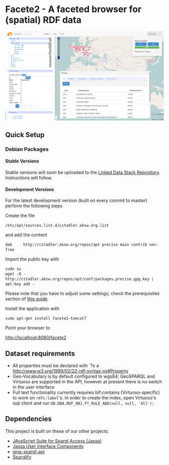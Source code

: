 # Facete2 - A faceted browser for (spatial) RDF data

![Screenshot](facete2-dissemination/images/screenshots/2014-09-24-facete2.png)



## Quick Setup

### Debian Packages

#### Stable Versions
Stable versions will soon be uploaded to the  [Linked Data Stack Repository](http://stack.linkeddata.org/). Instructions will follow.

#### Development Versions
For the latest development version (built on every commit to master) perform the following steps

Create the file

    /etc/apt/sources.list.d/cstadler.aksw.org.list

and add the content

    deb     http://cstadler.aksw.org/repos/apt precise main contrib non-free

Import the public key with

    sudo su
    wget -O - http://cstadler.aksw.org/repos/apt/conf/packages.precise.gpg.key | apt-key add -

Please note that you have to adjust some settings; check the prerequisites section of [this guide](https://github.com/AKSW/Sparqlify/tree/master/sparqlify-debian-tomcat7).

Install the application with

    sudo apt-get install facete2-tomcat7

Point your browser to

[http://localhost:8080/facete2](http://localhost:8080/facete2)


## Dataset requirements

* All properties must be declared with `?x a <http://www.w3.org/1999/02/22-rdf-syntax-ns#Property>
* Geo-Vocabulary is by default configured to wgs84; GeoSPARQL and Virtuoso are supported in the API, however at present there is no switch in the user interface
* Full text functionality currently requires bif:contains (Virtuoso-specific) to work on `rdfs:label`'s. In order to create the index, open Virtuoso's isql client and run `DB.DBA.RDF_OBJ_FT_RULE_ADD(null, null, 'All');`


## Dependencies

This project is built on these of our other projects:

* [JAvaScript Suite for Sparql Access (Jassa)](https://github.com/GeoKnow/Jassa)
* [Jassa User Interface Components](https://github.com/GeoKnow/Jassa-UI-Angular)
* [jena-sparql-api](https://github.com/AKSW/jena-sparql-api)
* [Sparqlify](https://github.com/AKSW/Sparqlify)



